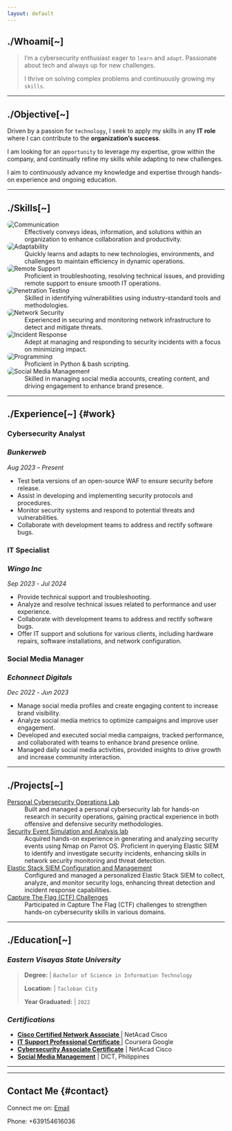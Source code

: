 ```yaml
---
layout: default
---
```

<div id="whoami">
  <h2><strong>./Whoami[~]</strong></h2>
</div>

>   I’m a cybersecurity enthusiast eager to `learn` and `adapt`. Passionate about tech and always up for new challenges.
>  
> I thrive on solving complex problems and continuously growing my `skills`.

* * * 
## **./Objective[~]**

<!--
As a dedicated cybersecurity professional, my objective is to leverage my skills in **penetration testing**, **network security**, and **incident response** to contribute to a `dynamic security team`. 
-->
Driven by a passion for `technology`, I seek to apply my skills in any **IT role** where I can contribute to the **organization’s success**. 

I am looking for an `opportunity` to leverage my expertise, grow within the company, and continually refine my skills while adapting to new challenges.
 
I aim to continuously advance my knowledge and expertise through hands-on experience and ongoing education.

* * *
## **./Skills[~]**

<dl>
<img src="https://img.shields.io/badge/-Communication-1679A7?&style=for-the-badge&logo=wechat&logoColor=white" alt="Communication" style="border-radius: 8px;" />

<dd>Effectively conveys ideas, information, and solutions within an organization to enhance collaboration and productivity.</dd>

<img src="https://img.shields.io/badge/-Adaptability-1679A7?&style=for-the-badge&logo=react&logoColor=white" alt="Adaptability" style="border-radius: 8px;" />

<dd>Quickly learns and adapts to new technologies, environments, and challenges to maintain efficiency in dynamic operations.</dd>


<img src="https://img.shields.io/badge/-Remote%20Support-1679A7?&style=for-the-badge&logo=teamviewer&logoColor=white" alt="Remote Support" style="border-radius: 8px;" />

<dd>Proficient in troubleshooting, resolving technical issues, and providing remote support to ensure smooth IT operations.</dd>
  
<img src="https://img.shields.io/badge/-Penetration%20Testing-1679A7?&style=for-the-badge&logo=metasploit&logoColor=white" alt="Penetration Testing" style="border-radius: 8px;" />


<dd>Skilled in identifying vulnerabilities using industry-standard tools and methodologies.</dd>
<img src="https://img.shields.io/badge/-Network%20Security-1679A7?&style=for-the-badge&logo=cisco&logoColor=white" alt="Network Security" style="border-radius: 8px;" />

<dd>Experienced in securing and monitoring network infrastructure to detect and mitigate threats.</dd>
<img src="https://img.shields.io/badge/-Incident%20Response-1679A7?&style=for-the-badge&logo=elastic&logoColor=white" alt="Incident Response" style="border-radius: 8px;" />

<dd>Adept at managing and responding to security incidents with a focus on minimizing impact.</dd>

<img src="https://img.shields.io/badge/-Programming-1679A7?&style=for-the-badge&logo=python&logoColor=white" alt="Programming" style="border-radius: 8px;" />
<dd>Proficient in Python & bash scripting.</dd>

<img src="https://img.shields.io/badge/-Social%20Media%20Management-1679A7?&style=for-the-badge&logo=facebook&logoColor=white" alt="Social Media Management" style="border-radius: 8px;" />

<dd>Skilled in managing social media accounts, creating content, and driving engagement to enhance brand presence.</dd>

</dl>

* * *
<!--
## **./Tools[~]**

### **Cybersecurity Tools**

<p style="display: flex; flex-wrap: wrap; gap: 10px;">
  <img src="https://img.shields.io/badge/-Metasploit-000000?&style=for-the-badge&logo=Metasploit&logoColor=white" alt="Metasploit" style="border-radius: 8px;" />
  <img src="https://img.shields.io/badge/-Burp_Suite-FE8D00?&style=for-the-badge&logo=BurpSuite&logoColor=white" alt="Burp Suite" style="border-radius: 8px;" />
  <img src="https://img.shields.io/badge/-Nmap-000000?&style=for-the-badge&logo=Nmap&logoColor=white" alt="Nmap" style="border-radius: 8px;" />
  <img src="https://img.shields.io/badge/-Wireshark-1679A7?&style=for-the-badge&logo=Wireshark&logoColor=white" alt="Wireshark" style="border-radius: 8px;" />
</p>

### **Networking Tools**

<p style="display: flex; flex-wrap: wrap; gap: 10px;">
  <img src="https://img.shields.io/badge/-Cisco_Packet_Tracer-0072C6?&style=for-the-badge&logo=Cisco&logoColor=white" alt="Cisco Packet Tracer" style="border-radius: 8px;" />
</p>

### **SIEM Tool**

<p style="display: flex; flex-wrap: wrap; gap: 10px;">
<img src="https://img.shields.io/badge/-Elastic-005571?&style=for-the-badge&logo=Elastic&logoColor=white" alt="Elastic" style="border-radius: 8px;" />
</p>
-->
## **./Experience[~]** {#work}

### **Cybersecurity Analyst**
### <a h1>_Bunkerweb_</a>
<a>_Aug 2023_</a> – _Present_

- Test beta versions of an open-source WAF to ensure security before release.
- Assist in developing and implementing security protocols and procedures.
- Monitor security systems and respond to potential threats and vulnerabilities.
- Collaborate with development teams to address and rectify software bugs.

### **IT Specialist**
### <a>_Wingo Inc_</a> 
<a>_Sep 2023_</a> - _Jul 2024_

- Provide technical support and troubleshooting.
- Analyze and resolve technical issues related to performance and user experience.
- Collaborate with development teams to address and rectify software bugs.
- Offer IT support and solutions for various clients, including hardware repairs, software installations, and network configuration.

### **Social Media Manager**
### <a>_Echonnect Digitals_</a>
<a>_Dec 2022_</a> - _Jun 2023_

- Manage social media profiles and create engaging content to increase brand visibility.
- Analyze social media metrics to optimize campaigns and improve user engagement.
- Developed and executed social media campaigns, tracked performance, and collaborated with teams to enhance brand presence online.
- Managed daily social media activities, provided insights to drive growth and increase community interaction.


* * *
## **./Projects[~]** 

<dl>
<dt><a href="https://github.com/ricoswabii/cybersec-lab" target="_blank">Personal Cybersecurity Operations Lab</a></dt>
<dd>Built and managed a personal cybersecurity lab for hands-on research in security operations, gaining practical experience in both offensive and defensive security methodologies.</dd>

<dt><a href="https://github.com/ricoswabii/Detection_Lab" target="_blank">Security Event Simulation and Analysis lab</a></dt>
<dd>Acquired hands-on experience in generating and analyzing security events using Nmap on Parrot OS. Proficient in querying Elastic SIEM to identify and investigate security incidents, enhancing skills in network security monitoring and threat detection.</dd>

<dt><a href="https://github.com/ricoswabii/Detection_Lab" target="_blank">Elastic Stack SIEM Configuration and Management</a></dt>
<dd>Configured and managed a personalized Elastic Stack SIEM to collect, analyze, and monitor security logs, enhancing threat detection and incident response capabilities.</dd>

<dt><a href="https://en.wikipedia.org/wiki/Capture_the_flag_(cybersecurity)" target="_blank">Capture The Flag (CTF) Challenges</a></dt>
<dd>Participated in Capture The Flag (CTF) challenges to strengthen hands-on cybersecurity skills in various domains.</dd>
</dl>

* * *
## **./Education[~]** 

### _Eastern Visayas State University_
> **Degree:** | `Bachelor of Science in Information Technology`
> 
> **Location:** |  `Tacloban City`
> 
> **Year Graduated:** | `2022`


### _Certifications_

- **[Cisco Certified Network Associate ](https://www.cisco.com/c/en/us/training-events/training-certifications/certifications/ccna.html)**  | NetAcad  Cisco 
- **[IT Support Professional Certificate ](https://www.coursera.org/professional-certificates/google-it-support)**  | Coursera  Google
- **[Cybersecurity Associate Certificate](https://www.cisco.com/c/en/us/training-events/training-certifications/certifications/ccna.html)**  | NetAcad  Cisco
- **[Social Media Management](https://dict.gov.ph)** | DICT, Philippines

---
* * *
## **Contact Me** {#contact}

<p>
  Connect me on:
  <a href="mailto:fornes.rico77@gmail.com">Email</a>
</p>
 Phone: +639154616036
